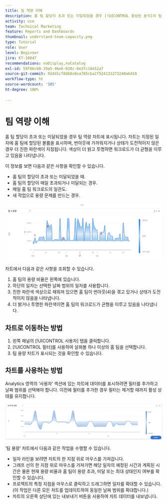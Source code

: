 ```yaml
---
title: 팀 역량 이해
description: 홈 팀 할당이 초과 또는 미달되었을 경우 [!UICONTROL 향상된 분석]의 팀 역량 차트가 어떻게 표시되는지 알아봅니다.
activity: use
team: Technical Marketing
feature: Reports and Dashboards
thumbnail: understand-team-capacity.png
type: Tutorial
role: User
level: Beginner
jira: KT-10047
recommendations: noDisplay,noCatalog
exl-id: 59f86c60-19a5-4be6-920c-8e2fc18e52a7
source-git-commit: 92dd1cf0db8c6ea785cba2f524133273240a6d10
workflow-type: ht
source-wordcount: '385'
ht-degree: 100%

---
```


# 팀 역량 이해

홈 팀 할당이 초과 또는 미달되었을 경우 팀 역량 차트에 표시됩니다. 차트는 지정된 일자에 홈 팀에 할당된 볼륨을 표시하며, 번아웃에 가까워지거나 상태가 도전적이지 않은 경우 더 진한 파란색이 지정됩니다. 색상이 더 밝고 투명하면 워크로드가 더 균형을 이루고 있음을 나타냅니다.

이 정보를 보면 다음과 같은 사항을 확인할 수 있습니다.

* 홈 팀의 할당이 초과 또는 미달되었을 때.
* 홈 팀의 할당이 매일 초과되거나 미달되는 경우.
* 매일 홈 팀 워크로드의 일관도.
* 새 작업으로 용량 문제를 만드는 경우.

![An image showing a team capacity chart with numbers on areas described in the bullets below](assets/section-3-4.png)

차트에서 다음과 같은 사항을 조회할 수 있습니다.

1. 홈 팀의 용량 비율은 왼쪽에 있습니다.
1. 하단의 일자는 선택한 날짜 범위의 일자를 사용합니다.
1. 진한 파란색 색상으로 채워져 있으면 홈 팀이 번아웃(4)을 겪고 있거나 상태가 도전적이지 않음을 나타냅니다.
1. 더 밝거나 투명한 파란색이면 홈 팀의 워크로드가 균형을 이루고 있음을 나타냅니다.

## 차트로 이동하는 방법

1. 왼쪽 패널의 [!UICONTROL 사용자] 탭을 클릭합니다.
1. [!UICONTROL 필터]를 사용하여 살펴볼 하나 이상의 홈 팀을 선택합니다.
1. 팀 용량 차트가 표시되는 것을 확인할 수 있습니다.

## 차트를 사용하는 방법

Analytics 영역의 ‘사용자’ 섹션에 있는 차트에 데이터를 표시하려면 필터를 추가하고 날짜 범위를 선택해야 합니다. 이전에 필터를 추가한 경우 필터는 제거할 때까지 활성 상태를 유지합니다.

![An image showing a team capacity chart](assets/section-3-5.png)

‘팀 용량’ 차트에서 다음과 같은 작업을 수행할 수 있습니다.

* 일자 라인을 보려면 차트의 한 지점 위로 마우스를 가져갑니다.
* 그래프 선의 한 지점 위로 마우스를 가져가면 해당 일자의 예정된 시간과 계획된 시간은 물론 현재 용량 비율과 홈 팀이 용량 초과, 미달 또는 최대 상태인지 여부를 확인할 수 있습니다.
* 프로젝트의 특정 지점을 마우스로 클릭하고 드래그하면 일자를 확대할 수 있습니다. (이 작업은 다른 모든 차트를 업데이트하여 동일한 날짜 범위를 확대합니다.)
* 차트의 오른쪽 상단에 있는 내보내기 버튼을 사용하여 차트 데이터를 내보냅니다.
